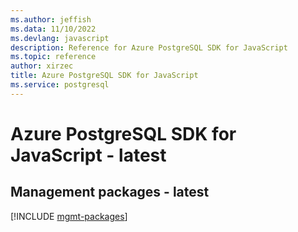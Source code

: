 ```yaml
---
ms.author: jeffish
ms.data: 11/10/2022
ms.devlang: javascript
description: Reference for Azure PostgreSQL SDK for JavaScript
ms.topic: reference
author: xirzec
title: Azure PostgreSQL SDK for JavaScript
ms.service: postgresql
---
```

# Azure PostgreSQL SDK for JavaScript - latest

## Management packages - latest
[!INCLUDE [mgmt-packages](postgresql-mgmt-index.md)]